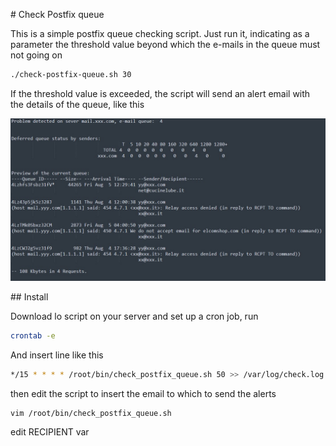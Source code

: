 # Check Postfix queue

This is a simple postfix queue checking script. Just run it, indicating as a parameter the threshold value beyond which the e-mails in the queue must not going on

```bash
./check-postfix-queue.sh 30
```

If the threshold value is exceeded, the script will send an alert email with the details of the queue, like this

![](https://github.com/Ivanhoe-wq/check-postfix-queue/blob/main/screenshot.jpg)

## Install

Download lo script on your server and set up a cron job, run

```bash
crontab -e
```

And insert line like this

```bash
*/15 * * * * /root/bin/check_postfix_queue.sh 50 >> /var/log/check.log 2>&1
```

then edit the script to insert the email to which to send the alerts

```bash
vim /root/bin/check_postfix_queue.sh
```

edit RECIPIENT var
